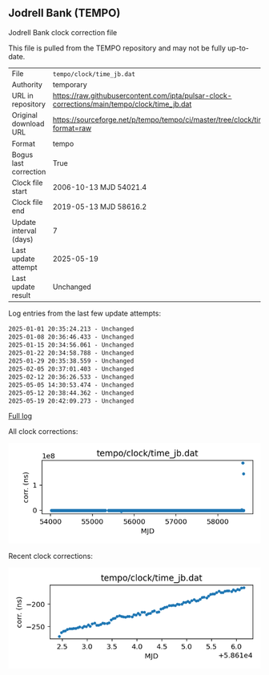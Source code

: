 
## Jodrell Bank (TEMPO)

Jodrell Bank clock correction file

This file is pulled from the TEMPO repository and may not be fully
up-to-date.

|     |     |
|:--- |:--- |
| File | `tempo/clock/time_jb.dat` |
| Authority | temporary |
| URL in repository | <https://raw.githubusercontent.com/ipta/pulsar-clock-corrections/main/tempo/clock/time_jb.dat> |
| Original download URL | <https://sourceforge.net/p/tempo/tempo/ci/master/tree/clock/time_jb.dat?format=raw> |
| Format | tempo |
| Bogus last correction | True |
| Clock file start | 2006-10-13 MJD 54021.4 |
| Clock file end | 2019-05-13 MJD 58616.2 |
| Update interval (days) | 7 |
| Last update attempt | 2025-05-19 |
| Last update result | Unchanged |

Log entries from the last few update attempts:
```
2025-01-01 20:35:24.213 - Unchanged
2025-01-08 20:36:46.433 - Unchanged
2025-01-15 20:34:56.061 - Unchanged
2025-01-22 20:34:58.788 - Unchanged
2025-01-29 20:35:38.559 - Unchanged
2025-02-05 20:37:01.403 - Unchanged
2025-02-12 20:36:26.533 - Unchanged
2025-05-05 14:30:53.474 - Unchanged
2025-05-12 20:38:44.362 - Unchanged
2025-05-19 20:42:09.273 - Unchanged
```
[Full log](https://raw.githubusercontent.com/ipta/pulsar-clock-corrections/main/log/tempo/clock/time_jb.dat.log)


All clock corrections:

![plot of all clock corrections](time_jb.dat.png "All corrections")

Recent clock corrections:

![plot of recent clock corrections](time_jb.dat.short.png "Recent corrections")

